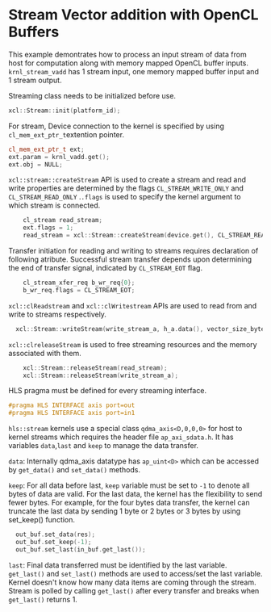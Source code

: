 Stream Vector addition with OpenCL Buffers
============================================

This example demontrates how to process an input stream of data from host for computation along with memory mapped OpenCL buffer inputs. `krnl_stream_vadd` has 1 stream input, one memory mapped buffer input and 1 stream output.

Streaming class needs to be initialized before use.
```c++
xcl::Stream::init(platform_id);
```
For stream, Device connection to the kernel is specified by using `cl_mem_ext_ptr_t`extention pointer.
```c++
cl_mem_ext_ptr_t ext;
ext.param = krnl_vadd.get();
ext.obj = NULL;
```

`xcl::stream::createStream` API is used to create a stream and read and write properties are determined by the flags `CL_STREAM_WRITE_ONLY` and `CL_STREAM_READ_ONLY` .`.flags` is used to specify the kernel argument to which stream is connected.

```c++
    cl_stream read_stream;
    ext.flags = 1;
    read_stream = xcl::Stream::createStream(device.get(), CL_STREAM_READ_ONLY, CL_STREAM, &ext, &ret);
```    
Transfer initiation for reading and writing to streams requires declaration of following atribute. Successful stream transfer  depends upon determining the end of transfer signal, indicated by `CL_STREAM_EOT` flag.
```c++
    cl_stream_xfer_req b_wr_req{0};
    b_wr_req.flags = CL_STREAM_EOT;
```      


`xcl::clReadstream` and `xcl::clWritestream` APIs are used to read from and write to streams respectively.

```c++
  xcl::Stream::writeStream(write_stream_a, h_a.data(), vector_size_bytes, &b_wr_req, &ret);
```

`xcl::clreleaseStream` is used to free streaming resources and the memory associated with them.
```c++
    xcl::Stream::releaseStream(read_stream);
    xcl::Stream::releaseStream(write_stream_a);
```

HLS pragma must be defined for every streaming interface.
```c++
#pragma HLS INTERFACE axis port=out
#pragma HLS INTERFACE axis port=in1
```

`hls::stream` kernels use a special class `qdma_axis<D,0,0,0>` for host to kernel streams  which requires the header file `ap_axi_sdata.h`. It has variables `data`,`last` and `keep` to manage the data transfer.

`data`: Internally qdma_axis datatype has `ap_uint<D>` which can be accessed by `get_data()` and `set_data()` methods.

`keep`: For all data before last, `keep` variable must be set to `-1` to denote all bytes of data are valid. For the last data, the kernel has the flexibility to send fewer bytes. For example, for the four bytes data transfer, the kernel can truncate the last data by sending 1 byte or 2 bytes or 3 bytes by using set_keep() function.  

```c++
  out_buf.set_data(res);
  out_buf.set_keep(-1);
  out_buf.set_last(in_buf.get_last());

```

`last`: Final data transferred must be identified by the last variable. `get_last()` and `set_last()` methods are used to access/set the last variable. Kernel doesn't know how many data items are coming through the stream. Stream is polled by calling `get_last()` after every transfer and breaks when `get_last()` returns 1.



